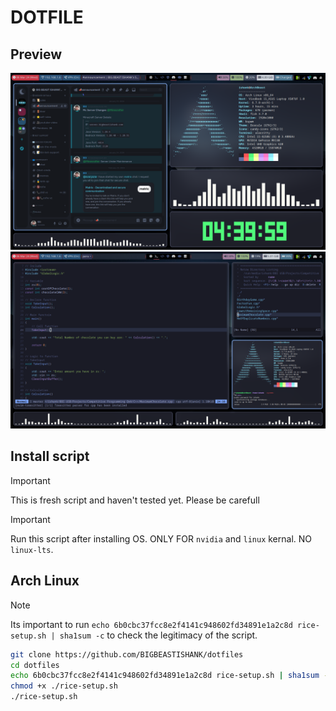 # DOTFILE

## Preview
![idle.png](/Preview/idle.png)
![working.png](/Preview/working.png)

## Install script
> [!Important]
> This is fresh script and haven't tested yet. Please be carefull

> [!Important]
> Run this script after installing OS. ONLY FOR `nvidia` and `linux` kernal. NO `linux-lts`.

## Arch Linux
> [!Note]
> Its important to run `echo 6b0cbc37fcc8e2f4141c948602fd34891e1a2c8d rice-setup.sh | sha1sum -c` to check the legitimacy of the script.
```sh
git clone https://github.com/BIGBEASTISHANK/dotfiles
cd dotfiles
echo 6b0cbc37fcc8e2f4141c948602fd34891e1a2c8d rice-setup.sh | sha1sum -c
chmod +x ./rice-setup.sh
./rice-setup.sh
```
